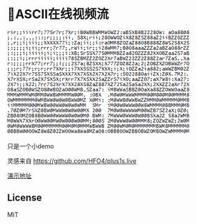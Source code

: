 # 🐸ASCII在线视频流

![](demo.gif)

只是一个小demo

灵感来自 https://github.com/HFO4/plus1s.live

[演示地址](https://xmader.github.io/ascii_live/)

## License

MIT
